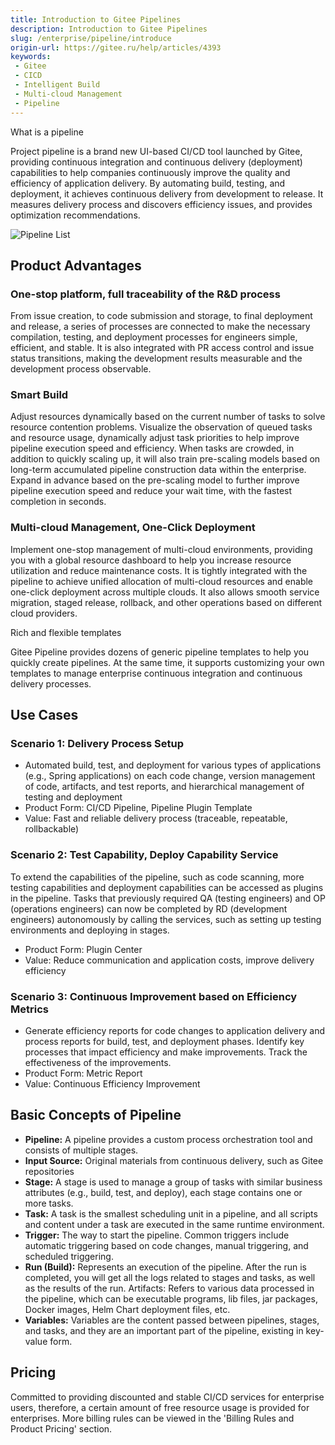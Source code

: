 ```yaml
---
title: Introduction to Gitee Pipelines
description: Introduction to Gitee Pipelines
slug: /enterprise/pipeline/introduce
origin-url: https://gitee.ru/help/articles/4393
keywords:
 - Gitee
 - CICD
 - Intelligent Build
 - Multi-cloud Management
 - Pipeline
---
```


What is a pipeline

Project pipeline is a brand new UI-based CI/CD tool launched by Gitee, providing continuous integration and continuous delivery (deployment) capabilities to help companies continuously improve the quality and efficiency of application delivery. By automating build, testing, and deployment, it achieves continuous delivery from development to release. It measures delivery process and discovers efficiency issues, and provides optimization recommendations.

![Pipeline List](./assets/pipeline_list.png)

## Product Advantages

### One-stop platform, full traceability of the R&D process

From issue creation, to code submission and storage, to final deployment and release, a series of processes are connected to make the necessary compilation, testing, and deployment processes for engineers simple, efficient, and stable. It is also integrated with PR access control and issue status transitions, making the development results measurable and the development process observable.

### Smart Build

Adjust resources dynamically based on the current number of tasks to solve resource contention problems. Visualize the observation of queued tasks and resource usage, dynamically adjust task priorities to help improve pipeline execution speed and efficiency. When tasks are crowded, in addition to quickly scaling up, it will also train pre-scaling models based on long-term accumulated pipeline construction data within the enterprise. Expand in advance based on the pre-scaling model to further improve pipeline execution speed and reduce your wait time, with the fastest completion in seconds.

### Multi-cloud Management, One-Click Deployment

Implement one-stop management of multi-cloud environments, providing you with a global resource dashboard to help you increase resource utilization and reduce maintenance costs. It is tightly integrated with the pipeline to achieve unified allocation of multi-cloud resources and enable one-click deployment across multiple clouds. It also allows smooth service migration, staged release, rollback, and other operations based on different cloud providers.

Rich and flexible templates

Gitee Pipeline provides dozens of generic pipeline templates to help you quickly create pipelines. At the same time, it supports customizing your own templates to manage enterprise continuous integration and continuous delivery processes.

## Use Cases

### Scenario 1: Delivery Process Setup

- Automated build, test, and deployment for various types of applications (e.g., Spring applications) on each code change, version management of code, artifacts, and test reports, and hierarchical management of testing and deployment
- Product Form: CI/CD Pipeline, Pipeline Plugin Template
- Value: Fast and reliable delivery process (traceable, repeatable, rollbackable)

### Scenario 2: Test Capability, Deploy Capability Service

To extend the capabilities of the pipeline, such as code scanning, more testing capabilities and deployment capabilities can be accessed as plugins in the pipeline. Tasks that previously required QA (testing engineers) and OP (operations engineers) can now be completed by RD (development engineers) autonomously by calling the services, such as setting up testing environments and deploying in stages.
- Product Form: Plugin Center
- Value: Reduce communication and application costs, improve delivery efficiency

### Scenario 3: Continuous Improvement based on Efficiency Metrics

- Generate efficiency reports for code changes to application delivery and process reports for build, test, and deployment phases. Identify key processes that impact efficiency and make improvements. Track the effectiveness of the improvements.
- Product Form: Metric Report
- Value: Continuous Efficiency Improvement

## Basic Concepts of Pipeline

- **Pipeline:** A pipeline provides a custom process orchestration tool and consists of multiple stages.
- **Input Source:** Original materials from continuous delivery, such as Gitee repositories
- **Stage:** A stage is used to manage a group of tasks with similar business attributes (e.g., build, test, and deploy), each stage contains one or more tasks.
- **Task:** A task is the smallest scheduling unit in a pipeline, and all scripts and content under a task are executed in the same runtime environment.
- **Trigger:** The way to start the pipeline. Common triggers include automatic triggering based on code changes, manual triggering, and scheduled triggering.
- **Run (Build):** Represents an execution of the pipeline. After the run is completed, you will get all the logs related to stages and tasks, as well as the results of the run.
Artifacts: Refers to various data processed in the pipeline, which can be executable programs, lib files, jar packages, Docker images, Helm Chart deployment files, etc.
- **Variables:** Variables are the content passed between pipelines, stages, and tasks, and they are an important part of the pipeline, existing in key-value form.

## Pricing

Committed to providing discounted and stable CI/CD services for enterprise users, therefore, a certain amount of free resource usage is provided for enterprises. More billing rules can be viewed in the 'Billing Rules and Product Pricing' section.